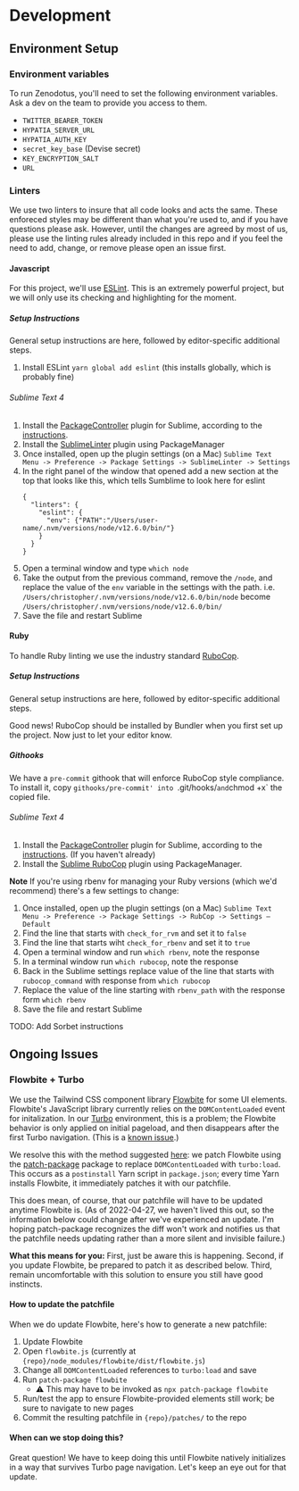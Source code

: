 # Development

## Environment Setup

### Environment variables
To run Zenodotus, you'll need to set the following environment variables. Ask a dev on the team to provide you access to them. 
- `TWITTER_BEARER_TOKEN`
- `HYPATIA_SERVER_URL`
- `HYPATIA_AUTH_KEY`
- `secret_key_base` (Devise secret)
- `KEY_ENCRYPTION_SALT`
- `URL`

### Linters

We use two linters to insure that all code looks and acts the same. These enforeced styles may be different
than what you're used to, and if you have questions please ask. However, until the changes are agreed by
most of us, please use the linting rules already included in this repo and if you feel the need to add,
change, or remove please open an issue first.

#### Javascript

For this project, we'll use [ESLint](https://eslint.org/). This is an extremely powerful project, but we
will only use its checking and highlighting for the moment.

##### Setup Instructions

General setup instructions are here, followed by editor-specific additional steps.

1. Install ESLint `yarn global add eslint` (this installs globally, which is probably fine)

###### Sublime Text 4

1. Install the [PackageController](https://packagecontrol.io) plugin for Sublime, according to the [instructions](https://packagecontrol.io/installation).
1. Install the [SublimeLinter](http://www.sublimelinter.com/en/stable/) plugin using PackageManager
1. Once installed, open up the plugin settings (on a Mac) `Sublime Text Menu -> Preference -> Package Settings -> SublimeLinter -> Settings`
1. In the right panel of the window that opened add a new section at the top that looks like this,
   which tells Sumblime to look here for eslint
   ```
   {
     "linters": {
       "eslint": {
         "env": {"PATH":"/Users/user-name/.nvm/versions/node/v12.6.0/bin/"}
       }
     }
   }
   ```
1. Open a terminal window and type `which node`
1. Take the output from the previous command, remove the `/node`, and replace the value of the `env` variable
   in the settings with the path. i.e. `/Users/christopher/.nvm/versions/node/v12.6.0/bin/node`
   become `/Users/christopher/.nvm/versions/node/v12.6.0/bin/`
1. Save the file and restart Sublime

#### Ruby

To handle Ruby linting we use the industry standard [RuboCop](https://docs.rubocop.org/en/stable/).

##### Setup Instructions

General setup instructions are here, followed by editor-specific additional steps.

Good news! RuboCop should be installed by Bundler when you first set up the project. Now just to let your
editor know.

##### Githooks

We have a `pre-commit` githook that will enforce RuboCop style compliance. To install it, copy `githooks/pre-commit' into `.git/hooks/` and `chmod +x` the copied file. 

###### Sublime Text 4

1. Install the [PackageController](https://packagecontrol.io) plugin for Sublime, according to the [instructions](https://packagecontrol.io/installation). (If you haven't already)
1. Install the [Sublime RuboCop](https://github.com/pderichs/sublime_rubocop) plugin using PackageManager.


**Note** If you're using rbenv for managing your Ruby versions (which we'd recommend) there's a few settings to change:
1. Once installed, open up the plugin settings (on a Mac) `Sublime Text Menu -> Preference -> Package Settings -> RubCop -> Settings – Default`
1. Find the line that starts with `check_for_rvm` and set it to `false`
1. Find the line that starts wiht `check_for_rbenv` and set it to `true`
1. Open a terminal window and run `which rbenv`, note the response
1. In a terminal window run `which rubocop`, note the response
1. Back in the Sublime settings replace value of the line that starts with `rubocop_command` with response from `which rubocop`
1. Replace the value of the line starting with `rbenv_path` with the response form `which rbenv`
1. Save the file and restart Sublime

TODO: Add Sorbet instructions

## Ongoing Issues

### Flowbite + Turbo

We use the Tailwind CSS component library [Flowbite](https://flowbite.com/) for some UI elements. Flowbite's JavaScript library currently relies on the `DOMContentLoaded` event for initalization. In our [Turbo](https://turbo.hotwired.dev/) environment, this is a problem; the Flowbite behavior is only applied on initial pageload, and then disappears after the first Turbo navigation. (This is a [known issue](https://github.com/themesberg/flowbite/issues?q=is%3Aissue+is%3Aopen+domcontentloaded).)

We resolve this with the method suggested [here](https://github.com/themesberg/flowbite/issues/88): we patch Flowbite using the [patch-package](https://github.com/ds300/patch-package) package to replace `DOMContentLoaded` with `turbo:load`. This occurs as a `postinstall` Yarn script in `package.json`; every time Yarn installs Flowbite, it immediately patches it with our patchfile.

This does mean, of course, that our patchfile will have to be updated anytime Flowbite is. (As of 2022-04-27, we haven't lived this out, so the information below could change after we've experienced an update. I'm hoping patch-package recognizes the diff won't work and notifies us that the patchfile needs updating rather than a more silent and invisible failure.)

**What this means for you:** First, just be aware this is happening. Second, if you update Flowbite, be prepared to patch it as described below. Third, remain uncomfortable with this solution to ensure you still have good instincts.

#### How to update the patchfile

When we do update Flowbite, here's how to generate a new patchfile:

1. Update Flowbite
1. Open `flowbite.js` (currently at `{repo}/node_modules/flowbite/dist/flowbite.js`)
1. Change all `DOMContentLoaded` references to `turbo:load` and save
1. Run `patch-package flowbite`
   - ⚠️ This may have to be invoked as `npx patch-package flowbite`
1. Run/test the app to ensure Flowbite-provided elements still work; be sure to navigate to new pages
1. Commit the resulting patchfile in `{repo}/patches/` to the repo

#### When can we stop doing this?

Great question! We have to keep doing this until Flowbite natively initializes in a way that survives Turbo page navigation. Let's keep an eye out for that update.
